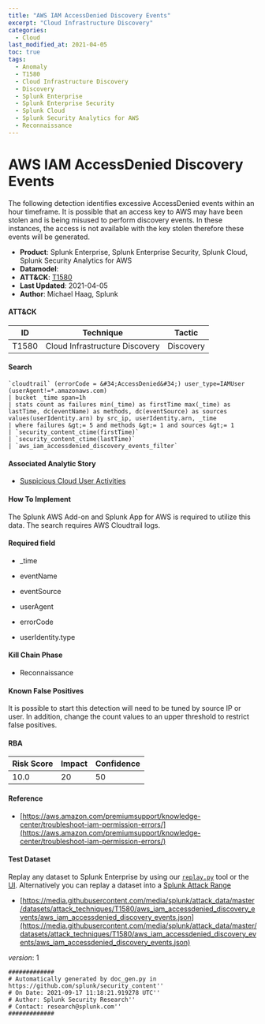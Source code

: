 ```yaml
---
title: "AWS IAM AccessDenied Discovery Events"
excerpt: "Cloud Infrastructure Discovery"
categories:
  - Cloud
last_modified_at: 2021-04-05
toc: true
tags:
  - Anomaly
  - T1580
  - Cloud Infrastructure Discovery
  - Discovery
  - Splunk Enterprise
  - Splunk Enterprise Security
  - Splunk Cloud
  - Splunk Security Analytics for AWS
  - Reconnaissance
---
```


# AWS IAM AccessDenied Discovery Events

The following detection identifies excessive AccessDenied events within an hour timeframe. It is possible that an access key to AWS may have been stolen and is being misused to perform discovery events. In these instances, the access is not available with the key stolen therefore these events will be generated.

- **Product**: Splunk Enterprise, Splunk Enterprise Security, Splunk Cloud, Splunk Security Analytics for AWS
- **Datamodel**:
- **ATT&CK**: [T1580](https://attack.mitre.org/techniques/T1580/)
- **Last Updated**: 2021-04-05
- **Author**: Michael Haag, Splunk


#### ATT&CK

| ID          | Technique   | Tactic       |
| ----------- | ----------- |--------------|
| T1580 | Cloud Infrastructure Discovery | Discovery |


#### Search

```
`cloudtrail` (errorCode = &#34;AccessDenied&#34;) user_type=IAMUser (userAgent!=*.amazonaws.com) 
| bucket _time span=1h 
| stats count as failures min(_time) as firstTime max(_time) as lastTime, dc(eventName) as methods, dc(eventSource) as sources values(userIdentity.arn) by src_ip, userIdentity.arn, _time 
| where failures &gt;= 5 and methods &gt;= 1 and sources &gt;= 1 
| `security_content_ctime(firstTime)` 
| `security_content_ctime(lastTime)` 
| `aws_iam_accessdenied_discovery_events_filter`
```

#### Associated Analytic Story

* [Suspicious Cloud User Activities](_stories/suspicious_cloud_user_activities)


#### How To Implement
The Splunk AWS Add-on and Splunk App for AWS is required to utilize this data. The search requires AWS Cloudtrail logs.

#### Required field

* _time

* eventName

* eventSource

* userAgent

* errorCode

* userIdentity.type


#### Kill Chain Phase

* Reconnaissance


#### Known False Positives
It is possible to start this detection will need to be tuned by source IP or user. In addition, change the count values to an upper threshold to restrict false positives.



#### RBA

| Risk Score  | Impact      | Confidence   |
| ----------- | ----------- |--------------|
| 10.0 | 20 | 50 |



#### Reference


* [https://aws.amazon.com/premiumsupport/knowledge-center/troubleshoot-iam-permission-errors/](https://aws.amazon.com/premiumsupport/knowledge-center/troubleshoot-iam-permission-errors/)



#### Test Dataset
Replay any dataset to Splunk Enterprise by using our [`replay.py`](https://github.com/splunk/attack_data#using-replaypy) tool or the [UI](https://github.com/splunk/attack_data#using-ui).
Alternatively you can replay a dataset into a [Splunk Attack Range](https://github.com/splunk/attack_range#replay-dumps-into-attack-range-splunk-server)


* [https://media.githubusercontent.com/media/splunk/attack_data/master/datasets/attack_techniques/T1580/aws_iam_accessdenied_discovery_events/aws_iam_accessdenied_discovery_events.json](https://media.githubusercontent.com/media/splunk/attack_data/master/datasets/attack_techniques/T1580/aws_iam_accessdenied_discovery_events/aws_iam_accessdenied_discovery_events.json)


_version_: 1

```
#############
# Automatically generated by doc_gen.py in https://github.com/splunk/security_content''
# On Date: 2021-09-17 11:18:21.919278 UTC''
# Author: Splunk Security Research''
# Contact: research@splunk.com''
#############
```